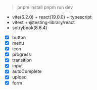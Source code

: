 
> pnpm install
> pnpm run dev


- vite(6.2.0) + react(19.0.0) + typescript
- vitest + @testing-library/react
- sotrybook(8.6.4)

- [x] button
- [x] menu
- [x] icon
- [x] progress
- [x] transition
- [x] input
- [x] autoComplete
- [x] upload
- [x] form